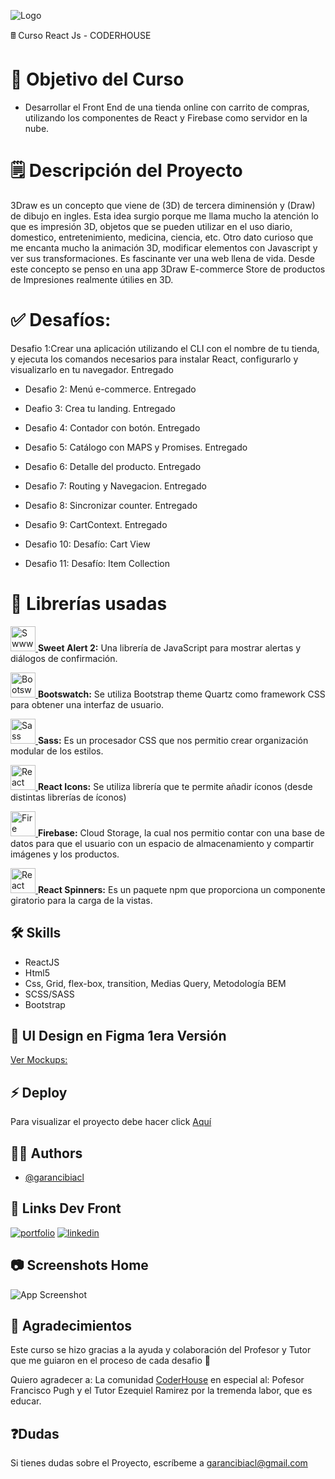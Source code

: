 

![Logo](https://piensaentuweb.cl/wp-content/uploads/2022/10/logo-v1.png)


&#128425; Curso React Js - CODERHOUSE

 # 🥤 Objetivo del Curso
- Desarrollar el Front End de una tienda online con carrito de compras, utilizando los componentes de React y Firebase como servidor en la nube.

 # 🗒️ Descripción del Proyecto
3Draw es un concepto que viene de (3D) de tercera diminensión y (Draw) de dibujo en ingles. Esta idea surgio porque me llama mucho la atención lo que es impresión 3D, objetos que se pueden utilizar en el uso diario, domestico, entretenimiento, medicina, ciencia, etc. Otro dato curioso que me encanta mucho la animación 3D, modificar elementos con Javascript y ver sus transformaciones. Es fascinante ver una web llena de vida. Desde este concepto se penso en una app 3Draw E-commerce Store de productos de Impresiones realmente útilies en 3D. 

# ✅ Desafíos:
 Desafio 1:Crear una aplicación utilizando el CLI con el nombre de tu tienda, y ejecuta los comandos necesarios para instalar React, configurarlo y visualizarlo en tu navegador. Entregado

- Desafio 2: Menú e-commerce. Entregado

- Deafio 3: Crea tu landing. Entregado

- Desafio 4: Contador con botón. Entregado

- Desafio 5: Catálogo con MAPS y Promises. Entregado

- Desafio 6: Detalle del producto. Entregado

- Desafio 7: Routing y Navegacion. Entregado

- Desafio 8: Sincronizar counter. Entregado

- Desafio 9: CartContext. Entregado

- Desafio 10: Desafío: Cart View

- Desafio 11: Desafío: Item Collection

# 🧰 Librerías usadas
<a href="https://sweetalert2.github.io/" target="_blank" rel="noreferrer"> <img src="https://avatars.githubusercontent.com/u/35137722?s=200&v=4" alt="Swwwtalert2" width="40" height="40"/> </a><strong>Sweet Alert 2:</strong> Una librería de JavaScript para mostrar alertas y diálogos de confirmación.

<a href="https://bootswatch.com/quartz/" target="_blank" rel="noreferrer"> <img src="https://camo.githubusercontent.com/51da0973891f15de1404fe9e17951136a420dafec4f9bbfa883e6283623c9317/68747470733a2f2f626f6f747377617463682e636f6d2f5f6173736574732f696d672f6c6f676f2d6461726b2e737667" alt="Bootswatch" width="40" height="40"/> </a><strong>Bootswatch:</strong> Se utiliza Bootstrap theme Quartz como framework CSS para obtener una interfaz de usuario.

<a href="https://sass-lang.com/install" target="_blank" rel="noreferrer"> <img src="https://e7.pngegg.com/pngimages/72/936/png-clipart-sass-cascading-style-sheets-preprocessor-less-postcss-meng-miscellaneous-text-thumbnail.png" alt="Sass" width="40" height="40"/> </a><strong>Sass:</strong> Es un procesador CSS que nos permitio crear organización modular de los estilos.

<a href="https://react-icons.github.io/react-icons/" target="_blank" rel="noreferrer"> <img src="https://camo.githubusercontent.com/48d099290b4cb2d7937bcd96e8497cf1845b54a810a6432c70cf944b60b40c77/68747470733a2f2f7261776769742e636f6d2f676f72616e67616a69632f72656163742d69636f6e732f6d61737465722f72656163742d69636f6e732e737667" alt="React icons" width="40" height="40"/> </a><strong>React Icons:</strong> Se utiliza librería que te permite añadir íconos (desde distintas librerías de íconos)

<a href="https://react-icons.github.io/react-icons/" target="_blank" rel="noreferrer"> <img src="https://cdn4.iconfinder.com/data/icons/google-i-o-2016/512/google_firebase-2-512.png" alt="Fire base" width="40" height="40"/> </a><strong>Firebase:</strong> Cloud Storage, la cual nos permitio contar con una base de datos para que el usuario con un espacio de almacenamiento y compartir imágenes y los productos.

<a href="https://mhnpd.github.io/react-loader-spinner/" target="_blank" rel="noreferrer"> <img src="https://mhnpd.github.io/react-loader-spinner/img/logo.svg" alt="React spinners" width="40" height="40"/> </a><strong>React Spinners:</strong> Es un paquete npm que proporciona un componente giratorio para la carga de la vistas.

## 🛠 Skills
- ReactJS
- Html5
- Css, Grid, flex-box, transition, Medias Query, Metodología BEM
- SCSS/SASS
- Bootstrap

## 🎨  UI Design en Figma 1era Versión 
[Ver Mockups:](https://www.figma.com/proto/kS40KuXWLiabLktk7pKCTe/Untitled?page-id=0%3A1&node-id=2%3A4&viewport=143%2C102%2C0.23&scaling=min-zoom&starting-point-node-id=2%3A4)

## ⚡ Deploy

Para visualizar el proyecto debe hacer click [Aquí](https://3draw-app.vercel.app/)

## 🧑‍💻 Authors

- [@garancibiacl](https://github.com/garancibiacl)

## 🔗 Links Dev Front
[![portfolio](https://img.shields.io/badge/mi_portfolio-801ae6?style=for-the-badge&logo=ko-fi&logoColor=white)](https://piensaentuweb.cl/)
[![linkedin](https://img.shields.io/badge/linkedin-0A66C2?style=for-the-badge&logo=linkedin&logoColor=white)](https://www.linkedin.com/in/gustavo-arancibia-53127a97/)


## 📷 Screenshots Home

![App Screenshot](https://piensaentuweb.cl/wp-content/uploads/2022/10/sreen-3draw.png)


## 🤗 Agradecimientos
Este curso se hizo gracias a la ayuda y colaboración del Profesor y Tutor que me guiaron en el proceso de cada desafio 💪

Quiero agradecer a:
La comunidad [CoderHouse](https://www.coderhouse.cl/) en especial al: Pofesor Francisco Pugh y el Tutor Ezequiel Ramirez por la tremenda labor, que es educar.


## ❓Dudas

Si tienes dudas sobre el Proyecto, escríbeme a <a href="mailto:garancibiacl@gmail.com]">garancibiacl@gmail.com</a> 